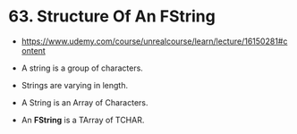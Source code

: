 # 63. Structure Of An FString

- <https://www.udemy.com/course/unrealcourse/learn/lecture/16150281#content>

- A string is a group of characters.
- Strings are varying in length.
- A String is an Array of Characters.
- An **FString** is a TArray of TCHAR.
